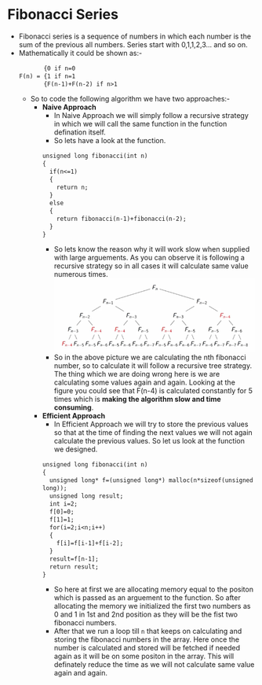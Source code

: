 # Fibonacci Series
- Fibonacci series is a sequence of numbers in which each number is the sum of the previous all numbers. Series start with 0,1,1,2,3... and so on.
- Mathematically it could be shown as:-
  ``` 
         {0 if n=0
  F(n) = {1 if n=1
         {F(n-1)+F(n-2) if n>1
  
  ```
  - So to code the following algorithm we have two approaches:-
    - <b>Naive Approach</b> 
      - In Naive Approach we will simply follow a recursive strategy in which we will call the same function in the function defination itself.
      - So lets have a look at the function.
      ```
      unsigned long fibonacci(int n)
      {
        if(n<=1)
        {
          return n;
        }
        else
        {
          return fibonacci(n-1)+fibonacci(n-2);
        }
      }
      ```
      - So lets know the reason why it will work slow when supplied with large arguements. As you can observe it is following a recursive strategy so in all cases it will calculate same value numerous times.
        ![img](https://github.com/PrajjawalBanati/Algorithms_Toolbox/blob/master/Capture.PNG)
      - So in the above picture we are calculating the nth fibonacci number, so to calculate it will follow a recursive tree strategy. The thing which we are doing wrong here is we are calculating some values again and again. Looking at the figure you could see that F(n-4) is calculated constantly for 5 times which is <b>making the algorithm slow and time consuming</b>.
    - <b>Efficient Approach</b>
      - In Efficient Approach we will try to store the previous values so that at the time of finding the next values we will not again calculate the previous values. So let us look at the function we designed.
      ```
      unsigned long fibonacci(int n)
      {
        unsigned long* f=(unsigned long*) malloc(n*sizeof(unsigned long));
        unsigned long result;
        int i=2;
        f[0]=0;
        f[1]=1;
        for(i=2;i<n;i++)
        {
          f[i]=f[i-1]+f[i-2];
        }  
        result=f[n-1];
        return result;
      }
      ```
      - So here at first we are allocating memory equal to the positon which is passed as an arguement to the function. So after allocating the memory we initialized the first two numbers as 0 and 1 in 1st and 2nd position as they will be the fist two fibonacci numbers.
      - After that we run a loop till `n` that keeps on calculating and storing the fibonacci numbers in the array. Here once the number is calculated and stored will be fetched if needed again as it will be on some positon in the array. This will definately reduce the time as we will not calculate same value again and again. 
